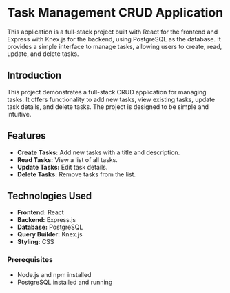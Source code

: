 # Task Management CRUD Application

This application is a full-stack project built with React for the frontend and Express with Knex.js for the backend, using PostgreSQL as the database. It provides a simple interface to manage tasks, allowing users to create, read, update, and delete tasks.

## Introduction

This project demonstrates a full-stack CRUD application for managing tasks. It offers functionality to add new tasks, view existing tasks, update task details, and delete tasks. The project is designed to be simple and intuitive.

## Features

- **Create Tasks:** Add new tasks with a title and description.
- **Read Tasks:** View a list of all tasks.
- **Update Tasks:** Edit task details.
- **Delete Tasks:** Remove tasks from the list.

## Technologies Used

- **Frontend:** React
- **Backend:** Express.js
- **Database:** PostgreSQL
- **Query Builder:** Knex.js
- **Styling:** CSS


### Prerequisites

- Node.js and npm installed
- PostgreSQL installed and running

